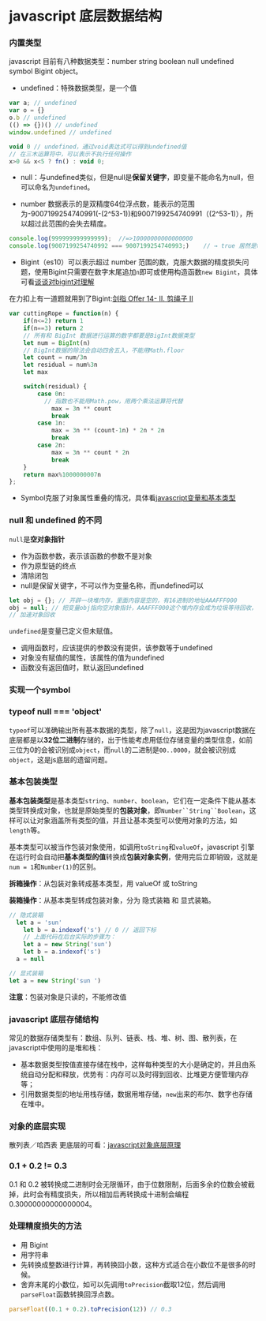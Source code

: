 # javascript 底层数据结构
### 内置类型
javascript 目前有八种数据类型：number string boolean null undefined symbol Bigint object。 

- undefined：特殊数据类型，是一个值

```javascript
var a; // undefined
var o = {}
o.b // undefined
(() => {})() // undefined
window.undefined // undefined

void 0 // undefined，通过void表达式可以得到undefined值
// 在三木运算符中，可以表示不执行任何操作
x>0 && x<5 ? fn() : void 0;
```

- null：与undefined类似，但是null是**保留关键字**，即变量不能命名为null，但可以命名为`undefined`。

- number 数据表示的是双精度64位浮点数，能表示的范围为-9007199254740991(-(2^53-1))和9007199254740991（(2^53-1)），所以超过此范围的会失去精度。

```javascript
console.log(999999999999999);  //=>10000000000000000
console.log(9007199254740992 === 9007199254740993;)    // → true 居然是true!
```
- Bigint（es10）可以表示超过 number 范围的数，克服大数据的精度损失问题，使用Bigint只需要在数字末尾追加`n`即可或使用构造函数`new Bigint`，具体可看[谈谈对bigint对理解](http://47.98.159.95/my_blog/js-base/007.html#%E4%BB%80%E4%B9%88%E6%98%AFbigint)

在力扣上有一道题就用到了Bigint:[剑指 Offer 14- II. 剪绳子 II](https://leetcode-cn.com/problems/jian-sheng-zi-ii-lcof/)
```javascript
var cuttingRope = function(n) {
    if(n<=2) return 1
    if(n==3) return 2
    // 所有和 BigInt 数据进行运算的数字都要是BigInt数据类型
    let num = BigInt(n)
    // BigInt数据的除法会自动四舍五入，不能用Math.floor
    let count = num/3n
    let residual = num%3n
    let max

    switch(residual) {
        case 0n:
          // 指数也不能用Math.pow，用两个乘法运算符代替
            max = 3n ** count
            break
        case 1n:
            max = 3n ** (count-1n) * 2n * 2n
            break
        case 2n:
            max = 3n ** count * 2n
            break
    }
    return max%1000000007n
};
```
- Symbol克服了对象属性重叠的情况，具体看[javascript变量和基本类型](https://juejin.im/post/5cc94723f265da034c7036e6)

### null 和 undefined 的不同
`null`是**空对象指针**
- 作为函数参数，表示该函数的参数不是对象
- 作为原型链的终点
- 清除闭包
- null是保留关键字，不可以作为变量名称，而undefined可以

```javascript
let obj = {}; // 开辟一块堆内存，里面内容是空的，有16进制的地址AAAFFF000
obj = null; // 把变量obj指向空对象指针，AAAFFF000这个堆内存会成为垃圾等待回收，但不会立即回收
// 加速对象回收
```

`undefined`是变量已定义但未赋值。
- 调用函数时，应该提供的参数没有提供，该参数等于undefined
- 对象没有赋值的属性，该属性的值为undefined
- 函数没有返回值时，默认返回undefined

### 实现一个symbol





### typeof null === 'object'
`typeof`可以准确输出所有基本数据的类型，除了`null`，这是因为javascript数据在底层都是以**32位二进制**存储的，出于性能考虑用低位存储变量的类型信息，如前三位为0的会被识别成`object`，而`null`的二进制是`00..0000`，就会被识别成`object`，这是js底层的遗留问题。
### 基本包装类型
**基本包装类型**是基本类型`string`、`number`、`boolean`，它们在一定条件下能从基本类型转换成对象，也就是原始类型的**包装对象**，即`Number``String``Boolean`，这样可以让对象涵盖所有类型的值，并且让基本类型可以使用对象的方法，如`length`等。

基本类型可以被当作包装对象使用，如调用`toString`和`valueOf`，javascript 引擎在运行时会自动把**基本类型的值**转换成**包装对象实例**，使用完后立即销毁，这就是`num = 1`和`Number(1)`的区别。

**拆箱操作**：从包装对象转成基本类型，用 valueOf 或 toString

**装箱操作**：从基本类型转成包装对象，分为 隐式装箱 和 显式装箱。

```javascript
// 隐式装箱
  let a = 'sun'
	let b = a.indexof('s') // 0 // 返回下标
	// 上面代码在后台实际的步骤为：
	let a = new String('sun')
	let b = a.indexof('s')
  a = null

// 显式装箱
let a = new String('sun	')
```

**注意**：包装对象是只读的，不能修改值
### javascript 底层存储结构
常见的数据存储类型有：数组、队列、链表、栈、堆、树、图、散列表，在javascript中使用的是堆和栈：
- 基本数据类型按值直接存储在栈中，这样每种类型的大小是确定的，并且由系统自动分配和释放，优势有：内存可以及时得到回收、比堆更方便管理内存等；
- 引用数据类型的地址用栈存储，数据用堆存储，`new`出来的布尔、数字也存储在堆中。

### 对象的底层实现
散列表／哈西表
更底层的可看：[javascript对象底层原理](https://www.cnblogs.com/full-stack-engineer/p/9684072.html)
### 0.1 + 0.2 != 0.3
0.1 和 0.2 被转换成二进制时会无限循环，由于位数限制，后面多余的位数会被截掉，此时会有精度损失，所以相加后再转换成十进制会编程 0.30000000000000004。

### 处理精度损失的方法
- 用 Bigint
- 用字符串
- 先转换成整数进行计算，再转换回小数，这种方式适合在小数位不是很多的时候。
- 舍弃末尾的小数位，如可以先调用`toPrecision`截取12位，然后调用`parseFloat`函数转换回浮点数。

```javascript
parseFloat((0.1 + 0.2).toPrecision(12)) // 0.3
```